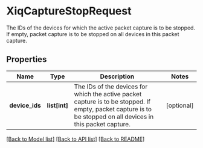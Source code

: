 # XiqCaptureStopRequest

The IDs of the devices for which the active packet capture is to be stopped. If empty, packet capture is to be stopped on all devices in this packet capture.
## Properties
Name | Type | Description | Notes
------------ | ------------- | ------------- | -------------
**device_ids** | **list[int]** | The IDs of the devices for which the active packet capture is to be stopped. If empty, packet capture is to be stopped on all devices in this packet capture. | [optional] 

[[Back to Model list]](../README.md#documentation-for-models) [[Back to API list]](../README.md#documentation-for-api-endpoints) [[Back to README]](../README.md)


